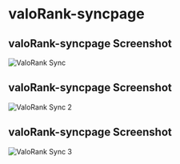 # valoRank-syncpage


## valoRank-syncpage Screenshot 
![ValoRank Sync](https://snap.studio-v.net/images/06ko9.png?raw=true)
## valoRank-syncpage Screenshot 
![ValoRank Sync 2](https://snap.studio-v.net/images/wsd1h.png?raw=true)
## valoRank-syncpage Screenshot 
![ValoRank Sync 3](https://snap.studio-v.net/images/gaz1c.png?raw=true)

